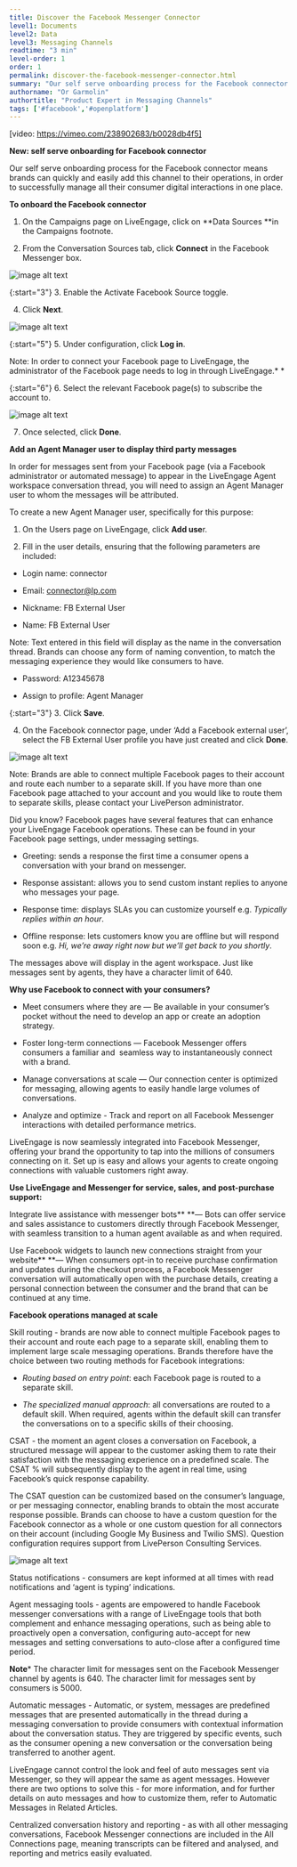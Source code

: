 ```yaml
---
title: Discover the Facebook Messenger Connector
level1: Documents
level2: Data
level3: Messaging Channels
readtime: "3 min"
level-order: 1
order: 1
permalink: discover-the-facebook-messenger-connector.html
summary: "Our self serve onboarding process for the Facebook connector means brands can quickly and easily add this channel to their operations, in order to successfully manage all their consumer digital interactions in one place."
authorname: "Or Garmolin"
authortitle: "Product Expert in Messaging Channels"
tags: ['#facebook','#openplatform']
---
```



[video: https://vimeo.com/238902683/b0028db4f5]


**New: self serve onboarding for Facebook connector**

Our self serve onboarding process for the Facebook connector means brands can quickly and easily add this channel to their operations, in order to successfully manage all their consumer digital interactions in one place.

**To onboard the Facebook connector**

1. On the Campaigns page on LiveEngage, click on **Data Sources **in the Campaigns footnote.

2. From the Conversation Sources tab, click **Connect** in the Facebook Messenger box.

![image alt text](img/fbdatasources.png)


{:start="3"}
3. Enable the Activate Facebook Source toggle.

4. Click **Next**.

![image alt text](img/fbsource.png)


{:start="5"}
5. Under configuration, click **Log in**.

Note: In order to connect your Facebook page to LiveEngage, the administrator of the Facebook page needs to log in through LiveEngage.* *

{:start="6"}
6. Select the relevant Facebook page(s) to subscribe the account to.

![image alt text](img/fbpages.png)

7. Once selected, click **Done**.

**Add an Agent Manager user to display third party messages**

In order for messages sent from your Facebook page (via a Facebook administrator or automated message) to appear in the LiveEngage Agent workspace conversation thread, you will need to assign an Agent Manager user to whom the messages will be attributed.

To create a new Agent Manager user, specifically for this purpose:

1. On the Users page on LiveEngage, click **Add use**r.

2. Fill in the user details, ensuring that the following parameters are included:

 * Login name: connector

 * Email: [connector@lp.com](mailto:connector@lp.com)

 * Nickname: FB External User

 * Name: FB External User

Note: Text entered in this field will display as the name in the conversation thread. Brands can choose any form of naming convention, to match the messaging experience they would like consumers to have.

 * Password: A12345678

 * Assign to profile: Agent Manager

{:start="3"}
3. Click **Save**.

4. On the Facebook connector page, under ‘Add a Facebook external user’, select the FB External User profile you have just created and click **Done**.

![image alt text](img/fbconfig.png)

Note: Brands are able to connect multiple Facebook pages to their account and route each number to a separate skill. If you have more than one Facebook page attached to your account and you would like to route them to separate skills, please contact your LivePerson administrator.

Did you know? Facebook pages have several features that can enhance your LiveEngage Facebook operations. These can be found in your Facebook page settings, under messaging settings.

* Greeting: sends a response the first time a consumer opens a conversation with your brand on messenger.

* Response assistant: allows you to send custom instant replies to anyone who messages your page.

* Response time: displays SLAs you can customize yourself e.g. *Typically replies within an hour*.

* Offline response: lets customers know you are offline but will respond soon e.g. *Hi, we’re away right now but we’ll get back to you shortly*.

The messages above will display in the agent workspace. Just like messages sent by agents, they have a character limit of 640.

**Why use Facebook to connect with your consumers?**

* Meet consumers where they are — Be available in your consumer’s pocket without the need to develop an app or create an adoption strategy.

* Foster long-term connections — Facebook Messenger offers consumers a familiar and  seamless way to instantaneously connect with a brand.

* Manage conversations at scale — Our connection center is optimized for messaging, allowing agents to easily handle large volumes of conversations.

* Analyze and optimize - Track and report on all Facebook Messenger interactions with detailed performance metrics.

LiveEngage is now seamlessly integrated into Facebook Messenger, offering your brand the opportunity to tap into the millions of consumers connecting on it. Set up is easy and allows your agents to create ongoing connections with valuable customers right away.  

**Use LiveEngage and Messenger for service, sales, and post-purchase support:**

Integrate live assistance with messenger bots** **— Bots can offer service and sales assistance to customers directly through Facebook Messenger, with seamless transition to a human agent available as and when required.

Use Facebook widgets to launch new connections straight from your website** **— When consumers opt-in to receive purchase confirmation and updates during the checkout process, a Facebook Messenger conversation will automatically open with the purchase details, creating a personal connection between the consumer and the brand that can be continued at any time.

**Facebook operations managed at scale**

Skill routing - brands are now able to connect multiple Facebook pages to their account and route each page to a separate skill, enabling them to implement large scale messaging operations. Brands therefore have the choice between two routing methods for Facebook integrations:

* *Routing based on entry point*: each Facebook page is routed to a separate skill.

* *The specialized manual approach*: all conversations are routed to a default skill. When required, agents within the default skill can transfer the conversations on to a specific skills of their choosing.

CSAT - the moment an agent closes a conversation on Facebook, a structured message will appear to the customer asking them to rate their satisfaction with the messaging experience on a predefined scale. The CSAT % will subsequently display to the agent in real time, using Facebook’s quick response capability.

The CSAT question can be customized based on the consumer’s language, or per messaging connector, enabling brands to obtain the most accurate response possible. Brands can choose to have a custom question for the Facebook connector as a whole or one custom question for all connectors on their account (including Google My Business and Twilio SMS). Question configuration requires support from LivePerson Consulting Services.

![image alt text](img/fbcsat.png)

Status notifications - consumers are kept informed at all times with read notifications and ‘agent is typing’ indications.

Agent messaging tools - agents are empowered to handle Facebook messenger conversations with a range of LiveEngage tools that both complement and enhance messaging operations, such as being able to proactively open a conversation, configuring auto-accept for new messages and setting conversations to auto-close after a configured time period.

**Note*** The character limit for messages sent on the Facebook Messenger channel by agents is 640. The character limit for messages sent by consumers is 5000.

Automatic messages - Automatic, or system, messages are predefined messages that are presented automatically in the thread during a messaging conversation to provide consumers with contextual information about the conversation status. They are triggered by specific events, such as the consumer opening a new conversation or the conversation being transferred to another agent.

LiveEngage cannot control the look and feel of auto messages sent via Messenger, so they will appear the same as agent messages. However there are two options to solve this - for more information, and for further details on auto messages and how to customize them, refer to Automatic Messages in Related Articles.

Centralized conversation history and reporting - as with all other messaging conversations, Facebook Messenger connections are included in the All Connections page, meaning transcripts can be filtered and analysed, and reporting and metrics easily evaluated.
